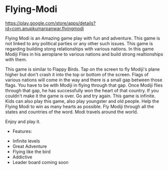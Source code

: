 # Flying-Modi
https://play.google.com/store/apps/details?id=com.anupkumarpanwar.flyingmodi

Flying Modi is an Amazing game play with fun and adventure. This game is not linked to any political parties or any other such issues. This game is regarding building stong relationships with various nations. In this game Modiji Flies in his aeroplane to various nations and build strong realtionships with them.

This game is similar to Flappy Birds. Tap on the screen to fly Modiji's plane higher but don't crash it into the top or bottom of the screen. Flags of various nations will come in the way and there is a small gap between those flags. You have to be with Modiji in flying through that gap. Once Modiji flies through that gap, he has successfully won the heart of that country. If you couldn't make it the game is over. Go and try again. This game is infinite. Kids can also play this game, also play youngster and old people. Help the Flying Modi to win as many hearts as possible.  Fly Modiji through all the states and countries of the word. Modi travels around the world.

Enjoy and play it.

* Features:
- Infinite levels
- Great Adventure
- Flying like the bird
- Addictive 
- Leader board coming soon
